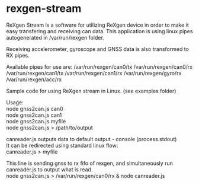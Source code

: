 # rexgen-stream

ReXgen Stream is a software for utilizing ReXgen device in order to make it easy transfering and receiving can data.
This application is using linux pipes autogenerated in /var/run/rexgen folder.

Receiving accelerometer, gyroscope and GNSS data is also transformed to RX pipes.

Available pipes for use are:
/var/run/rexgen/can0/tx
/var/run/rexgen/can0/rx
/var/run/rexgen/can1/tx
/var/run/rexgen/can1/rx
/var/run/rexgen/gyro/rx
/var/run/rexgen/acc/rx

Sample code for using ReXgen stream in Linux. (see examples folder)

Usage:<br/>
node gnss2can.js can0<br/>
node gnss2can.js can1<br/>
node gnss2can.js myfile<br/>
node gnss2can.js > /path/to/output<br/>

canreader.js outputs data to default output - console (process.stdout)<br/>
It can be redirected using standard linux flow:<br/>
canreader.js > myfile<br/>


This line is sending gnss to rx fifo of rexgen, and simultaneously run canreader.js to output what is read.<br/>
node gnss2can.js > /var/run/rexgen/can0/rx & node canreader.js<br/>
